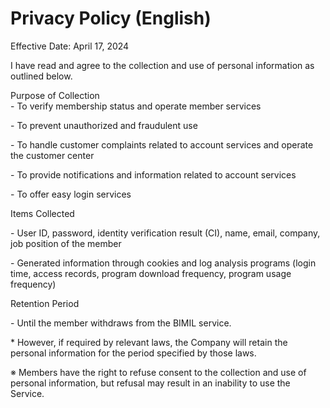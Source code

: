 # Privacy Policy (English)

Effective Date: April 17, 2024

I have read and agree to the collection and use of personal information as outlined below.

Purpose of Collection\
\- To verify membership status and operate member services

\- To prevent unauthorized and fraudulent use

\- To handle customer complaints related to account services and operate the customer center

\- To provide notifications and information related to account services

\- To offer easy login services

Items Collected

\- User ID, password, identity verification result (CI), name, email, company, job position of the member

\- Generated information through cookies and log analysis programs (login time, access records, program download frequency, program usage frequency)

Retention Period

\- Until the member withdraws from the BIMIL service.

\* However, if required by relevant laws, the Company will retain the personal information for the period specified by those laws.

※ Members have the right to refuse consent to the collection and use of personal information, but refusal may result in an inability to use the Service.
